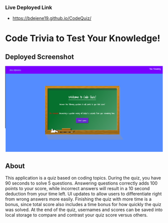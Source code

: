 ### Live Deployed Link
- https://bdejene19.github.io/CodeQuiz/

# Code Trivia to Test Your Knowledge!

## Deployed Screenshot
!['Link represents live version of code quiz game. Deployed screenshot shows application at homescreen, before starting game](./Assets/imgs/codeQuiz-shot.png)


## About 
This application is a quiz based on coding topics. During the quiz, you have 90 seconds to solve 5 questions. Answering questions correctly adds 100 points to your score, while incorrect answers will result in a 10 second deduction from your time left. UI updates to allow users to differentiate right from wrong answers more easily. Finishing the quiz with more time is a bonus, since total score also includes a time bonus for how quickly the quiz was solved. At the end of the quiz, usernames and scores can be saved into local storage to compare and contrast your quiz score versus others.

